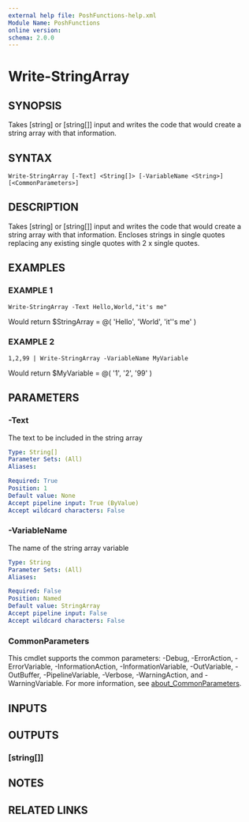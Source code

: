 ```yaml
---
external help file: PoshFunctions-help.xml
Module Name: PoshFunctions
online version:
schema: 2.0.0
---
```


# Write-StringArray

## SYNOPSIS
Takes \[string\] or \[string\[\]\] input and writes the code that would create a string array with that information.

## SYNTAX

```
Write-StringArray [-Text] <String[]> [-VariableName <String>] [<CommonParameters>]
```

## DESCRIPTION
Takes \[string\] or \[string\[\]\] input and writes the code that would create a string array with that information.
Encloses strings in single quotes replacing any existing single quotes with 2 x single quotes.

## EXAMPLES

### EXAMPLE 1
```
Write-StringArray -Text Hello,World,"it's me"
```

Would return
$StringArray = @(
    'Hello',
    'World',
    'it''s me'
)

### EXAMPLE 2
```
1,2,99 | Write-StringArray -VariableName MyVariable
```

Would return
$MyVariable = @(
    '1',
    '2',
    '99'
)

## PARAMETERS

### -Text
The text to be included in the string array

```yaml
Type: String[]
Parameter Sets: (All)
Aliases:

Required: True
Position: 1
Default value: None
Accept pipeline input: True (ByValue)
Accept wildcard characters: False
```

### -VariableName
The name of the string array variable

```yaml
Type: String
Parameter Sets: (All)
Aliases:

Required: False
Position: Named
Default value: StringArray
Accept pipeline input: False
Accept wildcard characters: False
```

### CommonParameters
This cmdlet supports the common parameters: -Debug, -ErrorAction, -ErrorVariable, -InformationAction, -InformationVariable, -OutVariable, -OutBuffer, -PipelineVariable, -Verbose, -WarningAction, and -WarningVariable. For more information, see [about_CommonParameters](http://go.microsoft.com/fwlink/?LinkID=113216).

## INPUTS

## OUTPUTS

### [string[]]
## NOTES

## RELATED LINKS
